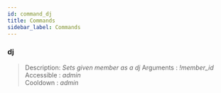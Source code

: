 ```yaml
---
id: command_dj
title: Commands
sidebar_label: Commands
---
```


### dj               

> Description: _Sets given member as a dj_
> Arguments  : _!member\_id_<br>
> Accessible : _admin_<br>
> Cooldown   : _admin_<br>